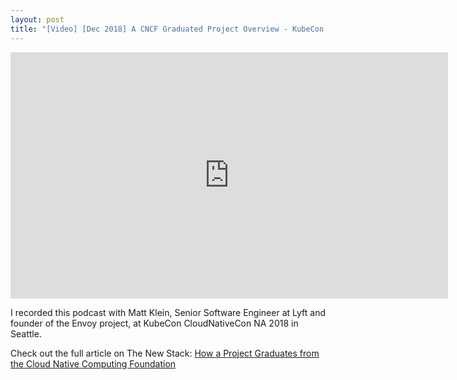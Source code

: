 ```yaml
---
layout: post
title: "[Video] [Dec 2018] A CNCF Graduated Project Overview - KubeCon CloudNativeCon, Seattle"
---
```


<iframe width="700px" height="394px" src="https://www.youtube.com/embed/uK6Fobid0pI?start=20" frameborder="0" allow="accelerometer; autoplay; encrypted-media; gyroscope; picture-in-picture" allowfullscreen></iframe>

I recorded this podcast with Matt Klein, Senior Software Engineer at Lyft and founder of the Envoy project, at KubeCon CloudNativeCon NA 2018 in Seattle.

Check out the full article on The New Stack: [How a Project Graduates from the Cloud Native Computing Foundation](https://thenewstack.io/how-a-project-graduates-from-the-cloud-native-computing-foundation/)

